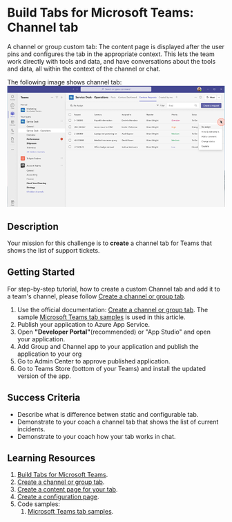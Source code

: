 # Build Tabs for Microsoft Teams: Channel tab

A channel or group custom tab: The content page is displayed after the user pins and configures the tab in the appropriate context. This lets the team work directly with tools and data, and have conversations about the tools and data, all within the context of the channel or chat.

The following image shows channel tab:<br/>
![Channel tab](https://github.com/LevonDX/Teams-Hack-event-March-2022/blob/main/Resources/channel_tab.png "Channel tab")
<br>

## Description

Your mission for this challenge is to **create** a channel tab for Teams that shows the list of support tickets.

## Getting Started

For step-by-step tutorial, how to create a custom Channel tab and add it to a team's channel, please follow  [Create a channel or group tab](https://docs.microsoft.com/en-us/microsoftteams/platform/tabs/how-to/create-channel-group-tab?tabs=aspnetcore).


1. Use the official documentation: [Create a channel or group tab](https://docs.microsoft.com/en-us/microsoftteams/platform/tabs/how-to/create-channel-group-tab?tabs=aspnetcore). The sample [Microsoft Teams tab samples](https://github.com/OfficeDev/microsoft-teams-sample-tabs.git) is used in this article.
2. Publish your application to Azure App Service.
3. Open **"Developer Portal"**(recommended) or "App Studio" and open your application.
4. Add Group and Channel app to your application and publish the application to your org
5. Go to Admin Center to approve published application.
6. Go to Teams Store (bottom of your Teams) and install the updated version of the app.

## Success Criteria
* Describe what is difference betwen static and configurable tab.
* Demonstrate to your coach a channel tab that shows the list of current incidents.
* Demonstrate to your coach how your tab works in chat.


## Learning Resources
1. [Build Tabs for Microsoft Teams](https://docs.microsoft.com/en-us/microsoftteams/platform/tabs/what-are-tabs).
2. [Create a channel or group tab](https://docs.microsoft.com/en-us/microsoftteams/platform/tabs/how-to/create-channel-group-tab?tabs=aspnetcore).
3. [Create a content page for your tab](https://docs.microsoft.com/en-us/microsoftteams/platform/tabs/how-to/create-tab-pages/content-page).
4. [Create a configuration page](https://docs.microsoft.com/en-us/microsoftteams/platform/tabs/how-to/create-tab-pages/configuration-page).
5. Code samples:
    1. [Microsoft Teams tab samples](https://github.com/OfficeDev/microsoft-teams-sample-tabs.git).

